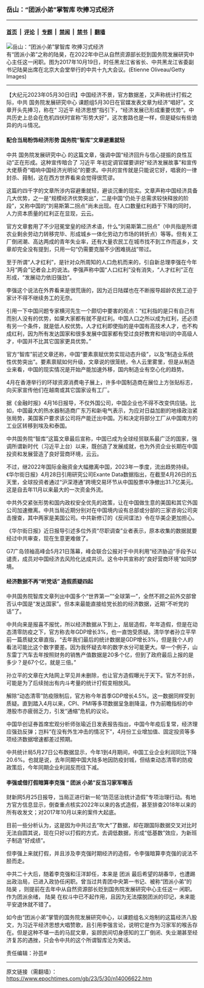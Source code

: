 ### 岳山：“团派小弟”掌智库 吹捧习式经济

---

#### [首页](../../../..?n14006622) &nbsp;|&nbsp; [评论](../../../../../epoch-comment?n14006622) &nbsp;|&nbsp; [专题](../../../../../epoch-special?n14006622) &nbsp;|&nbsp; [禁闻](../../../../../epoch-news?n14006622) &nbsp;|&nbsp; [禁书](../../../../../books?n14006622) &nbsp;|&nbsp; [翻墙](https://github.com/gfw-breaker/nogfw/blob/master/README.md?n14006622)


<div><img alt="岳山：“团派小弟”掌智库 吹捧习式经济" class="attachment-djy_600_400 size-djy_600_400 wp-post-image" src="https://i.epochtimes.com/assets/uploads/2023/05/id14006703-GettyImages-863043918-600x400.jpg"/>
<div class="caption">
 有“团派小弟”之称的陆昊，在2022年中已从自然资源部长贬到国务院发展研究中心主任这一闲职。图为2017年10月19日，时任黑龙江省省长、中共黑龙江省委副书记陆昊出席在北京大会堂举行的中共十九大会议。(Etienne Oliveau/Getty Images)
</div></div><hr/><div class="post_content" id="artbody" itemprop="articleBody">
 <!-- article content begin -->
 <p>
  【大纪元2023年05月30日讯】中国经济不景，官方数据差，又声称统计打假之际，中共
  <ok href="https://www.epochtimes.com/gb/tag/%E5%9B%BD%E5%8A%A1%E9%99%A2%E5%8F%91%E5%B1%95%E7%A0%94%E7%A9%B6%E4%B8%AD%E5%BF%83.html">
   国务院发展研究中心
  </ok>
  课题组5月30日在官媒发表文章为经济“唱好”。文章开头先捧习，称在“
  <ok href="https://www.epochtimes.com/gb/tag/%E4%B9%A0%E8%BF%91%E5%B9%B3.html">
   习近平
  </ok>
  经济思想”指引下，“经济发展已形成重要优势”。中共历史上总会在危机四伏时宣称“形势大好”，这次套路也是一样，但是疑似有些诡异的内斗情况。
 </p>
 <h4>
  配合当局粉饰经济形势 国务院“智库”文章避重就轻
 </h4>
 <p>
  中共
  <ok href="https://www.epochtimes.com/gb/tag/%E5%9B%BD%E5%8A%A1%E9%99%A2%E5%8F%91%E5%B1%95%E7%A0%94%E7%A9%B6%E4%B8%AD%E5%BF%83.html">
   国务院发展研究中心
  </ok>
  的这篇文章，强调中国“经济回升与信心提振的良性互动”正在形成。这种宣传暗合了
  <ok href="https://www.epochtimes.com/gb/tag/%E4%B9%A0%E8%BF%91%E5%B9%B3.html">
   习近平
  </ok>
  年初定调官媒要讲好“经济发展故事”和宣传大佬蔡奇“唱响中国经济光明论”的要求。中共的宣传就是只能说它好，唱衰的一律封杀、箝制，这在西方世界看来会觉得很荒谬。
 </p>
 <p>
  这篇约四千字的文章所涉内容避重就轻，避谈沉重的现实。文章声称中国经济具备几大优势，之一是“规模经济优势突出”，二是中国“仍处于总需求较快释放的阶段”，又称中国的“刘易斯第二拐点”尚未出现。在人口数量红利趋于下降的同时，人力资本质量的红利正在显现，云云。
 </p>
 <p>
  官方文章套用了不少冠冕堂皇的经济术语，什么“刘易斯第二拐点”（中共指是所谓农业剩余劳动力转移完毕、形成城乡一体化劳动力市场的转折点）等等。但有关工厂倒闭潮、高达两成的青年失业率，还有大量农民工在城市找不到工作而返乡，文章却完全没有提到，只用一句“仍需要克服不少困难挑战”带过。
 </p>
 <p>
  至于所谓“人才红利”，是针对众所周知的人口危机而来的，引自新总理李强在今年3月“两会”记者会上的说法。李强声称中国“人口红利”没有消失，“人才红利”正在形成，“发展动力依旧强劲”。
 </p>
 <p>
  李强这个说法在外界看来是很荒唐的，因为近日陆媒也在不断报导超龄农民工迫于家计不得不继续务工的无奈。
 </p>
 <p>
  引用一下中国问题专家横河先生一个颇切中要害的观点：“红利指的是只有自己有而别人没有的优势，如果大家都有就不是红利。中国人口之所以成为红利，还必须有另一个条件，就是低人权优势。人才红利即使指的是中国有高技术人才，也不构成红利，因为所有发达国家和很多发展中国家都有受过良好教育和培训的中高级人才，中国并不比其它国家更具优势。”
 </p>
 <p>
  官方“智库”前述文章还称，中国“要素禀赋优势实现动态升级”，以及“制造业系统性优势突出”。要素禀赋如何升级，文章说的很笼统，令人云里雾里，但是从制造业来看，中国的现实情况是开始产能加速外移，国内制造业有空心化的趋势。
 </p>
 <p>
  4月在香港举行的环球资源消费电子展上，许多中国制造商在展位上方张贴标志，向买家宣传他们在越南或其它国家设有工厂。
 </p>
 <p>
  据《金融时报》4月16日报导，不仅外国公司，中国企业也不得不改变供应链。比如，中国最大的热水器制造商广东万和新电气表示，为应对日益加剧的地缘政治紧张局势，美国客户要求该公司将产能迁出中国。万和决定将部分工厂从中国南方的工业区转移到埃及和泰国。
 </p>
 <p>
  中共国务院“智库”这篇文章最后宣称，中国已成为全球经贸联系最广泛的国家，强调所谓新时代（习近平上台）以来，既创造了发展成就，也为外资企业长期在中国投资和发展营造了良好营商环境，云云。
 </p>
 <p>
  不过，继2022年国际金融资金大幅撤离中国，2023年一季度，流出趋势持续。《华尔街日报》4月28日引用研究公司Exante Data数据指出，在截至4月26日的五天里，全球投资者通过“沪深港通”跨境交易环节从中国股票中净撤出31.7亿美元。这是自去年11月以来最大的一次资金外流。
 </p>
 <p>
  中共外交紧张形势和国内政权安全优先的政策，让在中国做生意的美国和其它外国公司加速撤离。中共当局近期分别对在中国境内设有总部或分部的三家咨询公司突击搜查，其中两家是美国公司。中共新修订的《反间谍法》令在华美企更加担心。
 </p>
 <p>
  《华尔街日报》近日报导引述多位外资“尽职调查”业者表示，原本收集的数据就要经过中共审查，现在生意更难做了。
 </p>
 <p>
  G7广岛领袖高峰会5月21日落幕，峰会联合公报对于中共利用“经济胁迫”手段予以谴责，成员对中国经济去风险化达成共识。这令中共宣称的“良好营商环境”如同梦境。
 </p>
 <h4>
  经济数据不再“听党话” 造假质疑四起
 </h4>
 <p>
  中共国务院智库文章列出中国多个“世界第一”“全球第一”，全然不顾之前外交部曾否认中国是“发达国家”。但本来最能直接给党长脸的经济数据，近期“不听党的话”了。
 </p>
 <p>
  中共向来是报喜不报忧，所以经济数据从下到上，层层造假，年年造假，但是在动态清零防疫之下，官方称去年GDP增长3%，也一直饱受质疑。清华学者孙立平早前一篇质疑文章直指，“去年我们最后的统计数据是GDP增长3%，但是我个人的看法可能比这个数字要差。因为我怀疑去年的数字水分可能更大。举一个例子，山东雷丁汽车去年按照财务的销售产值数据是20多个亿，但到了政府最后上报的是多少？是67个亿，就是三倍。”
 </p>
 <p>
  孙立平的文章在大陆网上罕见并未删除，也让官方造假曝光于天下。官方不封杀，可能是为了后续抛出有内斗考量的统计打假变相放风。
 </p>
 <p>
  解除“动态清零”防疫限制后，官方称今年首季GDP增长4.5%。这一数据同样受到质疑。直到踏入4月以来，CPI、PMI等多项数据呈急剧降温，作为前瞻指标的中港股市亦疲弱乏力，引发“通缩”危机的议论。
 </p>
 <p>
  中国华创证券首席宏观分析师张瑜近日发表报告指出，中国今年疫后复常，经济理应强劲反弹；岂料“在没有外生冲击的情况下”，4月份工业增加值、固定投资等多项经济数据增速都差过预期。
 </p>
 <p>
  中共统计局5月27日公布数据显示，今年1到4月期间，中国工业企业利润同比下降20.6%。也就是说，去年同期中国大陆多地因防疫封城，但结束动态清零的防疫政策后，今年同期企业利润反而往下减。
 </p>
 <h4>
  李强或借打假暗算李克强 “
  <ok href="https://www.epochtimes.com/gb/tag/%E5%9B%A2%E6%B4%BE.html">
   团派
  </ok>
  小弟”反当习家军喉舌
 </h4>
 <p>
  财新网5月25日报导，当局正进行新一轮“防范惩治统计造假”专项治理行动。有地方官方信息显示，倒查重点核实2022年以来的各式造假，甚至排查2018年以来的所有收发文；对2017年10月以来的案件大起底。
 </p>
 <p>
  目前一些分析认为，这是因为中共过去“吹大”了数据，却在跟国际数据交叉对比时无法自圆其说，现在只好以打假的方式，去调低数据，形成“低基数”效应，为新班子制造“好成绩”。
 </p>
 <p>
  但李强上来就打假，并且涉及李克强时期经济的造假，令李强暗算李克强的说法不胫而走。
 </p>
 <p>
  中共二十大后，随着李克强和汪洋卸任，本来是
  <ok href="https://www.epochtimes.com/gb/tag/%E5%9B%A2%E6%B4%BE.html">
   团派
  </ok>
  最后希望的胡春华，也遭踢出政治局，已进入政协任闲职。曾当过共青团中央第一书记、被称“团派小弟”的
  <ok href="https://www.epochtimes.com/gb/tag/%E9%99%86%E6%98%8A.html">
   陆昊
  </ok>
  ，则提前在去年中从自然资源部长贬到国务院发展研究中心主任这一
  <wbr/>
  闲职。作为团派余绪，
  <ok href="https://www.epochtimes.com/gb/tag/%E9%99%86%E6%98%8A.html">
   陆昊
  </ok>
  在权斗中已不起作用，且因为无法摆脱团派的印记，未来能平安退休就不错了。
 </p>
 <p>
  如今由“团派小弟”掌管的国务院发展研究中心，以课题组名义炮制的这篇经济八股文，为习近平经济思想大唱赞歌，且引用李强言论，说明它是作为习家军的喉舌存在。但是这种不堪一击的马屁文章，妄顾民间切身感知的工厂倒闭、失业潮甚至经济复苏的遇挫，只会令中共的这个所谓智库沦为笑话。
 </p>
 <p>
  责任编辑：孙芸#
 </p>
 <!-- article content end -->
 <div id="below_article_ad">
 </div>
</div>


---

原文链接（需翻墙）：https://www.epochtimes.com/gb/23/5/30/n14006622.htm